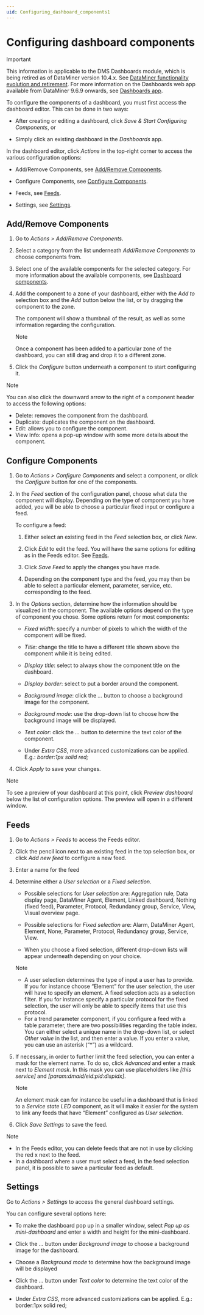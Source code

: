```yaml
---
uid: Configuring_dashboard_components1
---
```


# Configuring dashboard components

> [!IMPORTANT]
> This information is applicable to the DMS Dashboards module, which is being retired as of DataMiner version 10.4.x. See [DataMiner functionality evolution and retirement](xref:Software_support_life_cycles#dataminer-functionality-evolution-and-retirement). For more information on the Dashboards web app available from DataMiner 9.6.9 onwards, see [Dashboards app](xref:newR_D).

To configure the components of a dashboard, you must first access the dashboard editor. This can be done in two ways:

- After creating or editing a dashboard, click *Save & Start Configuring Components*, or

- Simply click an existing dashboard in the *Dashboards* app.

In the dashboard editor, click *Actions* in the top-right corner to access the various configuration options:

- Add/Remove Components, see [Add/Remove Components](#addremove-components).

- Configure Components, see [Configure Components](#configure-components).

- Feeds, see [Feeds](#feeds).

- Settings, see [Settings](#settings).

## Add/Remove Components

1. Go to *Actions \> Add/Remove Components*.

2. Select a category from the list underneath *Add/Remove Components* to choose components from.

3. Select one of the available components for the selected category. For more information about the available components, see [Dashboard components](xref:Dashboard_components).

4. Add the component to a zone of your dashboard, either with the *Add to* selection box and the *Add* button below the list, or by dragging the component to the zone.

    The component will show a thumbnail of the result, as well as some information regarding the configuration.

    > [!NOTE]
    > Once a component has been added to a particular zone of the dashboard, you can still drag and drop it to a different zone.

5. Click the *Configure* button underneath a component to start configuring it.

> [!NOTE]
> You can also click the downward arrow to the right of a component header to access the following options:
> - Delete: removes the component from the dashboard.
> - Duplicate: duplicates the component on the dashboard.
> - Edit: allows you to configure the component.
> - View Info: opens a pop-up window with some more details about the component.

## Configure Components

1. Go to *Actions \> Configure Components* and select a component, or click the *Configure* button for one of the components.

2. In the *Feed* section of the configuration panel, choose what data the component will display. Depending on the type of component you have added, you will be able to choose a particular fixed input or configure a feed.

    To configure a feed:

    1. Either select an existing feed in the *Feed* selection box, or click *New*.

    2. Click *Edit* to edit the feed. You will have the same options for editing as in the Feeds editor. See [Feeds](#feeds).

    3. Click *Save Feed* to apply the changes you have made.

    4. Depending on the component type and the feed, you may then be able to select a particular element, parameter, service, etc. corresponding to the feed.

3. In the *Options* section, determine how the information should be visualized in the component. The available options depend on the type of component you chose. Some options return for most components:

    - *Fixed width*: specify a number of pixels to which the width of the component will be fixed.

    - *Title*: change the title to have a different title shown above the component while it is being edited.

    - *Display title*: select to always show the component title on the dashboard.

    - *Display border*: select to put a border around the component.

    - *Background image*: click the *...* button to choose a background image for the component.

    - *Background mode*: use the drop-down list to choose how the background image will be displayed.

    - *Text color*: click the *...* button to determine the text color of the component.

    - Under *Extra CSS*, more advanced customizations can be applied. E.g.: *border:1px solid red;*

4. Click *Apply* to save your changes.

> [!NOTE]
> To see a preview of your dashboard at this point, click *Preview dashboard* below the list of configuration options. The preview will open in a different window.

## Feeds

1. Go to *Actions \> Feeds* to access the Feeds editor.

2. Click the pencil icon next to an existing feed in the top selection box, or click *Add new feed* to configure a new feed.

3. Enter a name for the feed

4. Determine either a *User selection* or a *Fixed selection*.

    - Possible selections for *User selection* are: Aggregation rule, Data display page, DataMiner Agent, Element, Linked dashboard, Nothing (fixed feed), Parameter, Protocol, Redundancy group, Service, View, Visual overview page.

    - Possible selections for *Fixed selection* are: Alarm, DataMiner Agent, Element, None, Parameter, Protocol, Redundancy group, Service, View.

    - When you choose a fixed selection, different drop-down lists will appear underneath depending on your choice.

    > [!NOTE]
    > - A user selection determines the type of input a user has to provide. If you for instance choose “Element” for the user selection, the user will have to specify an element. A fixed selection acts as a selection filter. If you for instance specify a particular protocol for the fixed selection, the user will only be able to specify items that use this protocol.
    > - For a trend parameter component, if you configure a feed with a table parameter, there are two possibilities regarding the table index. You can either select a unique name in the drop-down list, or select *Other value* in the list, and then enter a value. If you enter a value, you can use an asterisk (“\*”) as a wildcard.

5. If necessary, in order to further limit the feed selection, you can enter a mask for the element name. To do so, click *Advanced* and enter a mask next to *Element mask*. In this mask you can use placeholders like *\[this service\]* and *\[param:dmaid/eid:pid:dispidx\]*.

    > [!NOTE]
    > An element mask can for instance be useful in a dashboard that is linked to a *Service state LED* component, as it will make it easier for the system to link any feeds that have “Element” configured as *User selection*.

6. Click *Save Settings* to save the feed.

> [!NOTE]
> - In the Feeds editor, you can delete feeds that are not in use by clicking the red x next to the feed.
> - In a dashboard where a user must select a feed, in the feed selection panel, it is possible to save a particular feed as default.

## Settings

Go to *Actions \> Settings* to access the general dashboard settings.

You can configure several options here:

- To make the dashboard pop up in a smaller window, select *Pop up as mini-dashboard* and enter a width and height for the mini-dashboard.

- Click the *...* button under *Background image* to choose a background image for the dashboard.

- Choose a *Background mode* to determine how the background image will be displayed

- Click the *...* button under *Text color* to determine the text color of the dashboard.

- Under *Extra CSS*, more advanced customizations can be applied. E.g.: border:1px solid red;
